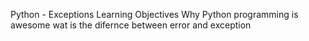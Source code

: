 Python - Exceptions
Learning Objectives
Why Python programming is awesome
wat is the difernce between error and exception 
